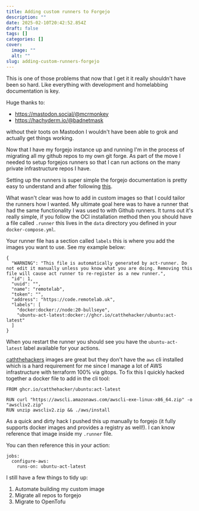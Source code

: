 ```yaml
---
title: Adding custom runners to Forgejo
description: ""
date: 2025-02-10T20:42:52.854Z
draft: false
tags: []
categories: []
cover:
  image: ""
  alt: ""
slug: adding-custom-runners-forgejo
---
```

This is one of those problems that now that I get it it really shouldn't have been so hard. Like everything with development and homelabbing documentation is key.

Huge thanks to:

* https://mastodon.social/@mcrmonkey
* https://hachyderm.io/@badnetmask

without their toots on Mastodon I wouldn't have been able to grok and actually get things working.

Now that I have my forgejo instance up and running I'm in the process of migrating all my github repos to my own git forge. As part of the move I needed to setup forgejos runners so that I can run actions on the many private infrastructure repos I have.

Setting up the runners is super simple the forgejo documentation is pretty easy to understand and after following [this](https://forgejo.org/docs/latest/admin/runner-installation/#oci-image-installation).

What wasn't clear was how to add in custom images so that I could tailor the runners how I wanted. My ultimate goal here was to have a runner that had the same functionality I was used to with Github runners. It turns out it's really simple, if you follow the OCI installation method then you should have a file called `.runner` this lives in the `data` directory you defined in your `docker-compose.yml`.

Your runner file has a section called `labels` this is where you add the images you want to use. See my example below:

```
{
  "WARNING": "This file is automatically generated by act-runner. Do not edit it manually unless you know what you are doing. Removing this file will cause act runner to re-register as a new runner.",
  "id": 1,
  "uuid": "",
  "name": "remotelab",
  "token": "",
  "address": "https://code.remotelab.uk",
  "labels": [
    "docker:docker://node:20-bullseye",
    "ubuntu-act-latest:docker://ghcr.io/catthehacker/ubuntu:act-latest"
  ]
}
```

When you restart the runner you should see you have the `ubuntu-act-latest` label available for your actions.

[caththehackers](https://github.com/catthehacker/docker_images) images are great but they don't have the `aws` cli installed which is a hard requirement for me since I manage a lot of AWS infrastructure with terraform 100% via gitops. To fix this I quickly hacked together a docker file to add in the cli tool:

```
FROM ghcr.io/catthehacker/ubuntu:act-latest

RUN curl "https://awscli.amazonaws.com/awscli-exe-linux-x86_64.zip" -o "awscliv2.zip"
RUN unzip awscliv2.zip && ./aws/install
```

As a quick and dirty hack I pushed this up manually to forgejo (it fully supports docker images and provides a registry as well!). I can know reference that image inside my `.runner` file.

You can then reference this in your action:

```
jobs:
  configure-aws:
    runs-on: ubuntu-act-latest
```

I still have a few things to tidy up:

1. Automate building my custom image
2. Migrate all repos to forgejo
3. Migrate to OpenTofu